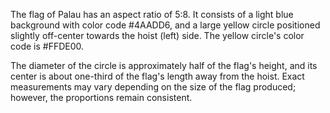 The flag of Palau has an aspect ratio of 5:8. It consists of a light blue background with color code #4AADD6, and a large yellow circle positioned slightly off-center towards the hoist (left) side. The yellow circle's color code is #FFDE00. 

The diameter of the circle is approximately half of the flag's height, and its center is about one-third of the flag's length away from the hoist. Exact measurements may vary depending on the size of the flag produced; however, the proportions remain consistent.